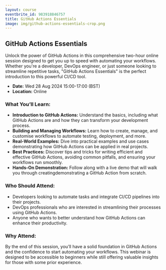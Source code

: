 ```yaml
---
layout: course
eventbrite_id: 983918846757
title: GitHub Actions Essentials
image: img/github-actions-essentials-crop.png
---
```


## GitHub Actions Essentials

Unlock the power of GitHub Actions in this comprehensive two-hour online
session designed to get you up to speed with automating your workflows.
Whether you're a developer, DevOps engineer, or just someone looking to
streamline repetitive tasks, "GitHub Actions Essentials" is the perfect
introduction to this powerful CI/CD tool.

* **Date:** Wed 28 Aug 2024 15:00-17:00 (BST)
* **Location:** Online

### What You’ll Learn:

* **Introduction to GitHub Actions:** Understand the basics, including what
GitHub Actions are and how they can transform your development process.
* **Building and Managing Workflows:** Learn how to create, manage, and
customise workflows to automate testing, deployment, and more.
* **Real-World Examples:** Dive into practical examples and use cases
demonstrating how GitHub Actions can be applied in real projects.
* **Best Practices:** Discover tips and tricks for writing efficient and
effective GitHub Actions, avoiding common pitfalls, and ensuring your
workflows run smoothly.
* **Hands-On Demonstration:** Follow along with a live demo that will walk
you through creatingdemonstrating a GitHub Action from scratch.

### Who Should Attend:

* Developers looking to automate tasks and integrate CI/CD pipelines into
their projects.
* DevOps professionals who are interested in streamlining their processes
using GitHub Actions.
* Anyone who wants to better understand how GitHub Actions can enhance their
productivity.

### Why Attend:

By the end of this session, you’ll have a solid foundation in GitHub Actions
and the confidence to start automating your workflows. This webinar is
designed to be accessible to beginners while still offering valuable
insights for those with some prior experience.
